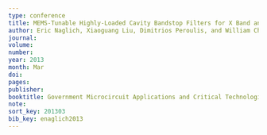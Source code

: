 ```yaml
---
type: conference
title: MEMS-Tunable Highly-Loaded Cavity Bandstop Filters for X Band and Beyond
author: Eric Naglich, Xiaoguang Liu, Dimitrios Peroulis, and William Chappell
journal:
volume:
number:
year: 2013
month: Mar
doi:
pages:
publisher:
booktitle: Government Microcircuit Applications and Critical Technologies Conference (GOMACTech)
note:
sort_key: 201303
bib_key: enaglich2013
---
```

